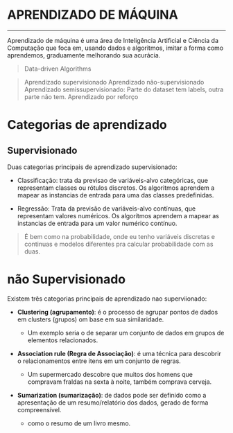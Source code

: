 # APRENDIZADO DE MÁQUINA
---

Aprendizado de máquina é uma área de Inteligência Artificial e Ciência da Computação que foca em, usando dados e algoritmos, imitar a forma como aprendemos, graduamente melhorando sua acurácia.

> Data-driven Algorithms

> Aprendizado supervisionado 
> Aprendizado não-supervisionado
> Aprendizado semissupervisionado: Parte do dataset tem labels, outra parte não tem.
> Aprendizado por reforço

# Categorias de aprendizado

## Supervisionado

Duas categorias principais de aprendizado supervisionado:

- Classificação: trata da previsao de variáveis-alvo categóricas, que representam classes ou rótulos discretos. Os algoritmos aprendem a mapear as instancias de entrada para uma das classes predefinidas.

- Regressão: Trata da previsão de variáveis-alvo contínuas, que representam valores numéricos. Os algorítmos aprendem a mapear as instancias de entrada para um valor numérico contínuo.

> É bem como na probabilidade, onde eu tenho variáveis discretas e continuas e modelos diferentes pra calcular probabilidade com as duas.

# não Supervisionado

Existem três categorias principais de aprendizado nao superviionado:

- **Clustering (agrupamento)**: é o processo de agrupar pontos de dados em clusters (grupos) om base em sua similaridade.
    - Um exemplo seria o de separar um conjunto de dados em grupos de elementos relacionados.

- **Association rule (Regra de Associação)**: é uma técnica para descobrir o relacionamentos entre itens em um conjunto de regras.
    - Um supermercado descobre que muitos dos homens que compravam fraldas na sexta à noite, também comprava cerveja.

- **Sumarization (sumarização)**: de dados pode ser definido como a apresentação de um resumo/relatório dos dados, gerado de forma compreensível.
    - como o resumo de um livro mesmo.

